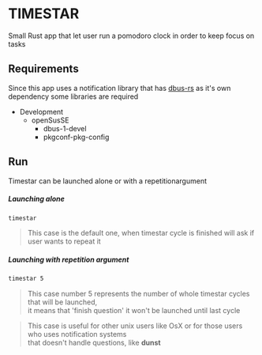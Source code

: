 # TIMESTAR

Small Rust app that let user run a pomodoro clock in order to keep focus on tasks


## Requirements

Since this app uses a notification library that has [dbus-rs](https://github.com/diwic/dbus-rs) as it's own dependency some libraries are required

- Development
    - openSusSE
        - dbus-1-devel
        - pkgconf-pkg-config


## Run
Timestar can be launched alone or with a repetitionargument

##### Launching alone

```bash
timestar
```
> This case is the default one, when timestar cycle is finished will ask if user wants to repeat it

##### Launching with repetition argument

```bash
timestar 5
```
> This case number 5 represents the number of whole timestar cycles that will be launched,  
> it means that 'finish question' it won't be launched until last cycle

> This case is useful for other unix users like OsX or for those users who uses notification systems  
> that doesn't handle questions, like **dunst**
